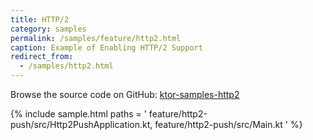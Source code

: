```yaml
---
title: HTTP/2
category: samples
permalink: /samples/feature/http2.html
caption: Example of Enabling HTTP/2 Support
redirect_from:
  - /samples/http2.html
---
```


Browse the source code on GitHub: [ktor-samples-http2](https://github.com/ktorio/ktor-samples/tree/1.3.0/feature/http2-push)

{% include sample.html paths = '
    feature/http2-push/src/Http2PushApplication.kt,
    feature/http2-push/src/Main.kt
' %}
